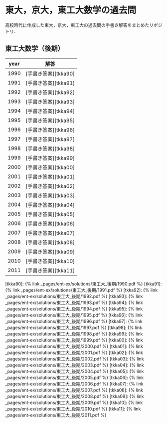 
# 東大，京大，東工大数学の過去問

高校時代に作成した東大，京大，東工大の過去問の手書き解答をまとめたリポジトリ．


## 東工大数学（後期）

| year | 解答                 |
|------|----------------------|
| 1990 | [手書き答案][tkka90] |
| 1991 | [手書き答案][tkka91] |
| 1992 | [手書き答案][tkka92] |
| 1993 | [手書き答案][tkka93] |
| 1994 | [手書き答案][tkka94] |
| 1995 | [手書き答案][tkka95] |
| 1996 | [手書き答案][tkka96] |
| 1997 | [手書き答案][tkka97] |
| 1998 | [手書き答案][tkka98] |
| 1999 | [手書き答案][tkka99] |
| 2000 | [手書き答案][tkka00] |
| 2001 | [手書き答案][tkka01] |
| 2002 | [手書き答案][tkka02] |
| 2003 | [手書き答案][tkka03] |
| 2004 | [手書き答案][tkka04] |
| 2005 | [手書き答案][tkka05] |
| 2006 | [手書き答案][tkka06] |
| 2007 | [手書き答案][tkka07] |
| 2008 | [手書き答案][tkka08] |
| 2009 | [手書き答案][tkka09] |
| 2010 | [手書き答案][tkka10] |
| 2011 | [手書き答案][tkka11] |


<!-- 東工大 後期-->
[tkka90]: {% link _pages/ent-ex/solutions/東工大_後期/1990.pdf %}
[tkka91]: {% link _pages/ent-ex/solutions/東工大_後期/1991.pdf %}
[tkka92]: {% link _pages/ent-ex/solutions/東工大_後期/1992.pdf %}
[tkka93]: {% link _pages/ent-ex/solutions/東工大_後期/1993.pdf %}
[tkka94]: {% link _pages/ent-ex/solutions/東工大_後期/1994.pdf %}
[tkka95]: {% link _pages/ent-ex/solutions/東工大_後期/1995.pdf %}
[tkka96]: {% link _pages/ent-ex/solutions/東工大_後期/1996.pdf %}
[tkka97]: {% link _pages/ent-ex/solutions/東工大_後期/1997.pdf %}
[tkka98]: {% link _pages/ent-ex/solutions/東工大_後期/1998.pdf %}
[tkka99]: {% link _pages/ent-ex/solutions/東工大_後期/1999.pdf %}
[tkka00]: {% link _pages/ent-ex/solutions/東工大_後期/2000.pdf %}
[tkka01]: {% link _pages/ent-ex/solutions/東工大_後期/2001.pdf %}
[tkka02]: {% link _pages/ent-ex/solutions/東工大_後期/2002.pdf %}
[tkka03]: {% link _pages/ent-ex/solutions/東工大_後期/2003.pdf %}
[tkka04]: {% link _pages/ent-ex/solutions/東工大_後期/2004.pdf %}
[tkka05]: {% link _pages/ent-ex/solutions/東工大_後期/2005.pdf %}
[tkka06]: {% link _pages/ent-ex/solutions/東工大_後期/2006.pdf %}
[tkka07]: {% link _pages/ent-ex/solutions/東工大_後期/2007.pdf %}
[tkka08]: {% link _pages/ent-ex/solutions/東工大_後期/2008.pdf %}
[tkka09]: {% link _pages/ent-ex/solutions/東工大_後期/2009.pdf %}
[tkka10]: {% link _pages/ent-ex/solutions/東工大_後期/2010.pdf %}
[tkka11]: {% link _pages/ent-ex/solutions/東工大_後期/2011.pdf %}
